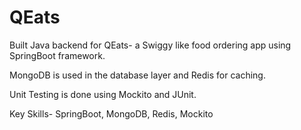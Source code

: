 # QEats

Built Java backend for QEats- a Swiggy like food ordering app using SpringBoot framework.

MongoDB is used in the database layer and Redis for caching.

Unit Testing is done using Mockito and JUnit.

Key Skills- SpringBoot, MongoDB, Redis, Mockito
